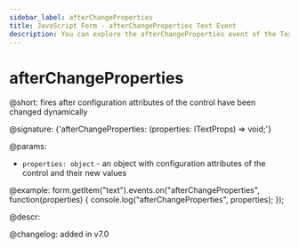 ```yaml
---
sidebar_label: afterChangeProperties
title: JavaScript Form - afterChangeProperties Text Event 
description: You can explore the afterChangeProperties event of the Text control of Form in the documentation of the DHTMLX JavaScript UI library. Browse developer guides and API reference, try out code examples and live demos, and download a free 30-day evaluation version of DHTMLX Suite 7.
---
```


# afterChangeProperties

@short: fires after configuration attributes of the control have been changed dynamically

@signature: {'afterChangeProperties: (properties: ITextProps) => void;'}

@params:
- `properties: object` - an object with configuration attributes of the control and their new values

@example:
form.getItem("text").events.on("afterChangeProperties", function(properties) {
    console.log("afterChangeProperties", properties);
});

@descr:

@changelog: added in v7.0

[comment]: # (@relatedapi: form/api/text/text_setproperties_method.md)
